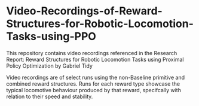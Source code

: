# Video-Recordings-of-Reward-Structures-for-Robotic-Locomotion-Tasks-using-PPO
This repository contains video recordings referenced in the Research Report: Reward Structures for Robotic Locomotion Tasks using Proximal Policy Optimization by Gabriel Tidy

Video recordings are of select runs using the non-Baseline primitive and combined reward structures. Runs for each reward type showcase the typical locomotive behaviour produced by that reward, specifcally with relation to their speed and stability.

